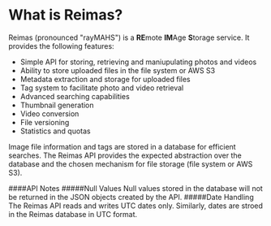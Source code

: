 # What is Reimas?

Reimas (pronounced "rayMAHS") is a **RE**mote **IM**Age **S**torage service. It provides the following features:

- Simple API for storing, retrieving and maniupulating photos and videos
- Ability to store uploaded files in the file system or AWS S3
- Metadata extraction and storage for uploaded files
- Tag system to facilitate photo and video retrieval
- Advanced searching capabilities
- Thumbnail generation
- Video conversion
- File versioning
- Statistics and quotas

Image file information and tags are stored in a database for efficient searches. The Reimas API provides the expected abstraction over the database and the chosen mechanism for file storage (file system or AWS S3).

####API Notes
#####Null Values
Null values stored in the database will not be returned in the JSON objects created by the API.
#####Date Handling
The Reimas API reads and writes UTC dates only. Similarly, dates are stroed in the Reimas database in UTC format.
